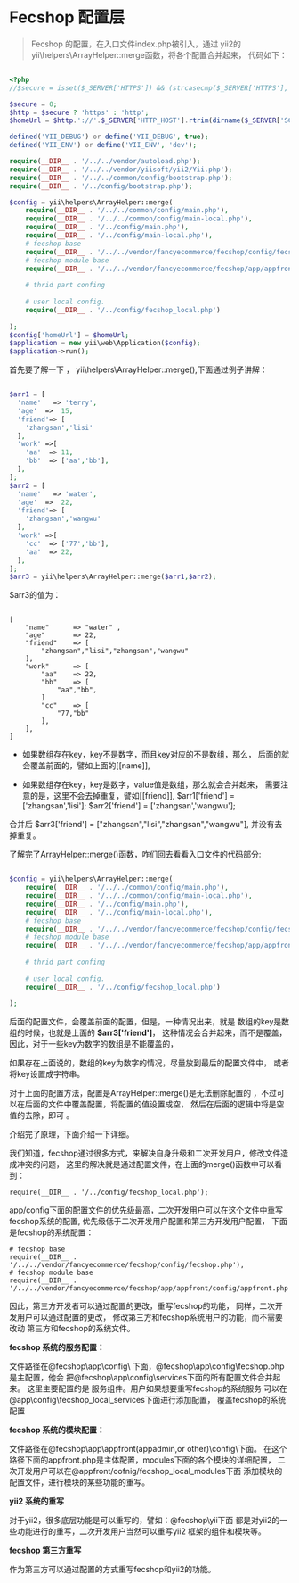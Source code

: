 Fecshop 配置层
==============

> Fecshop 的配置，在入口文件index.php被引入，通过
yii2的yii\helpers\ArrayHelper::merge函数，将各个配置合并起来，
代码如下：

```php

<?php
//$secure = isset($_SERVER['HTTPS']) && (strcasecmp($_SERVER['HTTPS'], 'on') === 0 || $_SERVER['HTTPS'] == 1) || isset($_SERVER['HTTP_X_FORWARDED_PROTO']) && strcasecmp($_SERVER['HTTP_X_FORWARDED_PROTO'], 'https') === 0;

$secure = 0;
$http = $secure ? 'https' : 'http';
$homeUrl = $http.'://'.$_SERVER['HTTP_HOST'].rtrim(dirname($_SERVER['SCRIPT_NAME']), '\\/');

defined('YII_DEBUG') or define('YII_DEBUG', true);
defined('YII_ENV') or define('YII_ENV', 'dev');

require(__DIR__ . '/../../vendor/autoload.php');
require(__DIR__ . '/../../vendor/yiisoft/yii2/Yii.php');
require(__DIR__ . '/../../common/config/bootstrap.php');
require(__DIR__ . '/../config/bootstrap.php');

$config = yii\helpers\ArrayHelper::merge(
    require(__DIR__ . '/../../common/config/main.php'),
    require(__DIR__ . '/../../common/config/main-local.php'),
    require(__DIR__ . '/../config/main.php'),
    require(__DIR__ . '/../config/main-local.php'),
	# fecshop base
	require(__DIR__ . '/../../vendor/fancyecommerce/fecshop/config/fecshop.php'),
	# fecshop module base
	require(__DIR__ . '/../../vendor/fancyecommerce/fecshop/app/appfront/config/appfront.php'),
	
	# thrid part confing
	
	# user local config.
	require(__DIR__ . '/../config/fecshop_local.php')
    
);
$config['homeUrl'] = $homeUrl;
$application = new yii\web\Application($config);
$application->run();


```


首先要了解一下 ， yii\helpers\ArrayHelper::merge(),下面通过例子讲解：

```php

$arr1 = [
  'name'   => 'terry',
  'age'  =>  15,
  'friend'=> [
	'zhangsan','lisi'
  ],
  'work' =>[
	'aa'  => 11,
	'bb'  => ['aa','bb'],
  ],
];
$arr2 = [
  'name'   => 'water',
  'age'  =>  22,
  'friend'=> [
	'zhangsan','wangwu'
  ],
  'work' =>[
	'cc'  => ['77','bb'],
	'aa'  => 22,
  ],
];
$arr3 = yii\helpers\ArrayHelper::merge($arr1,$arr2);

```

$arr3的值为：

```

[
	"name"		=> "water" ,
	"age" 		=> 22,
	"friend"	=> [
		"zhangsan","lisi","zhangsan","wangwu"
	],
	"work" 		=> [
		"aa"	=> 22,
		"bb"	=> [
			"aa","bb",
		]
		"cc"	=> [
			"77,"bb"
		],
	],
]

```

- 如果数组存在key，key不是数字，而且key对应的不是数组，那么，
后面的就会覆盖前面的，譬如上面的[[name]],

- 如果数组存在key，key是数字，value值是数组，那么就会合并起来，
需要注意的是，这里不会去掉重复，譬如[[friend]],
$arr1['friend'] = ['zhangsan','lisi'];
$arr2['friend'] = ['zhangsan','wangwu'];

合并后 $arr3['friend'] = ["zhangsan","lisi","zhangsan","wangwu"], 并没有去掉重复。


了解完了ArrayHelper::merge()函数，咋们回去看看入口文件的代码部分:

```php

$config = yii\helpers\ArrayHelper::merge(
    require(__DIR__ . '/../../common/config/main.php'),
    require(__DIR__ . '/../../common/config/main-local.php'),
    require(__DIR__ . '/../config/main.php'),
    require(__DIR__ . '/../config/main-local.php'),
	# fecshop base
	require(__DIR__ . '/../../vendor/fancyecommerce/fecshop/config/fecshop.php'),
	# fecshop module base
	require(__DIR__ . '/../../vendor/fancyecommerce/fecshop/app/appfront/config/appfront.php'),
	
	# thrid part confing
	
	# user local config.
	require(__DIR__ . '/../config/fecshop_local.php')
    
);

```

后面的配置文件，会覆盖前面的配置，但是，一种情况出来，就是
数组的key是数组的时候，也就是上面的 **$arr3['friend']**，
这种情况会合并起来，而不是覆盖，因此，对于一些key为数字的数组是不能覆盖的，

如果存在上面说的，数组的key为数字的情况，尽量放到最后的配置文件中，
或者将key设置成字符串。

对于上面的配置方法，配置是ArrayHelper::merge()是无法删除配置的
，不过可以在后面的文件中覆盖配置，将配置的值设置成空，
然后在后面的逻辑中将是空值的去除，即可 。


介绍完了原理，下面介绍一下详细。

我们知道，fecshop通过很多方式，来解决自身升级和二次开发用户，修改文件造成冲突的问题，
这里的解决就是通过配置文件，在上面的merge()函数中可以看到：

```
require(__DIR__ . '/../config/fecshop_local.php');

```

app/config下面的配置文件的优先级最高，二次开发用户可以在这个文件中重写
fecshop系统的配置, 优先级低于二次开发用户配置和第三方开发用户配置，
下面是fecshop的系统配置：

```
# fecshop base
require(__DIR__ . '/../../vendor/fancyecommerce/fecshop/config/fecshop.php'),
# fecshop module base
require(__DIR__ . '/../../vendor/fancyecommerce/fecshop/app/appfront/config/appfront.php'),

```

因此，第三方开发者可以通过配置的更改，重写fecshop的功能，
同样，二次开发用户可以通过配置的更改，
修改第三方和fecshop系统用户的功能，而不需要改动
第三方和fecshop的系统文件。

**fecshop 系统的服务配置：**

文件路径在@fecshop\app\config\ 下面，@fecshop\app\config\fecshop.php 是主配置，他会
把@fecshop\app\config\services下面的所有配置文件合并起来。
这里主要配置的是 服务组件。用户如果想要重写fecshop的系统服务
可以在@app\config\fecshop_local_services下面进行添加配置，
覆盖fecshop的系统配置

**fecshop 系统的模块配置：**

文件路径在@fecshop\app\appfront(appadmin,or other)\config\下面。
在这个路径下面的appfront.php是主体配置，modules下面的各个模块的详细配置，
二次开发用户可以在@appfront/cofnig/fecshop_local_modules下面
添加模块的配置文件，进行模块的某些功能的重写。


**yii2 系统的重写**

对于yii2，很多底层功能是可以重写的，譬如：@fecshop\yii下面
都是对yii2的一些功能进行的重写，二次开发用户当然可以重写yii2
框架的组件和模块等。

**fecshop 第三方重写**

作为第三方可以通过配置的方式重写fecshop和yii2的功能。









